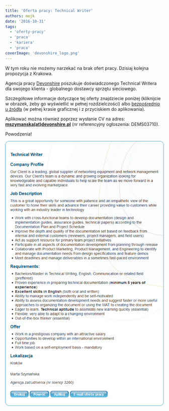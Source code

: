 ```yaml
---
title: 'Oferta pracy: Technical Writer'
authors: mojk
date: '2016-10-31'
tags:
  - 'oferty-pracy'
  - 'praca'
  - 'kariera'
  - 'praca'
coverImage: 'devonshire_logo.png'
---
```


W tym roku nie możemy narzekać na brak ofert pracy. Dzisiaj kolejna propozycja z
Krakowa.

<!--truncate-->

Agencja pracy [Devonshire](http://www.devonshire.pl/) poszukuje doświadczonego
Technical Writera dla swojego klienta - globalnego dostawcy sprzętu sieciowego.

Szczegółowe informacje dotyczące tej oferty znajdziecie poniżej (kliknijcie w
obrazek, żeby go wyświetlić w pełnej rozdzielczości) albo
[bezpośrednio u źródła](http://www.devonshire.pl/vacatures/vacature-technical-writer-608612-71.html)
(w pełnej krasie graficznej i z przyciskiem do aplikowania).

Aplikować można również poprzez wysłanie CV na adres:
[**mszymanska(at)devonshire.pl**](mailto:mszymanska@devonshire.pl) (nr
referencyjny ogłoszenia: DEMS03710).

Powodzenia!

![devonshire_tech_writer](images/devonshire_tech_writer.png)
